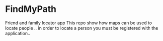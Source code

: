 # FindMyPath
Friend and family locator app
This repo show how maps can be used to locate people ..
in order to locate a person you must be registered with the application..

